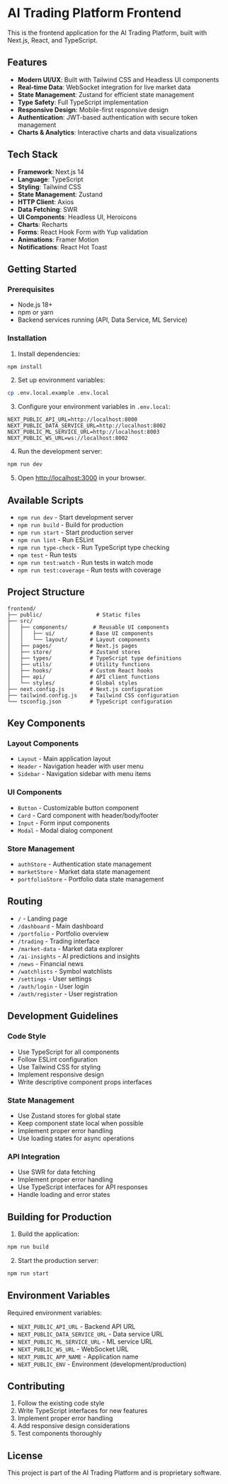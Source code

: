 # AI Trading Platform Frontend

This is the frontend application for the AI Trading Platform, built with Next.js, React, and TypeScript.

## Features

- **Modern UI/UX**: Built with Tailwind CSS and Headless UI components
- **Real-time Data**: WebSocket integration for live market data
- **State Management**: Zustand for efficient state management
- **Type Safety**: Full TypeScript implementation
- **Responsive Design**: Mobile-first responsive design
- **Authentication**: JWT-based authentication with secure token management
- **Charts & Analytics**: Interactive charts and data visualizations

## Tech Stack

- **Framework**: Next.js 14
- **Language**: TypeScript
- **Styling**: Tailwind CSS
- **State Management**: Zustand
- **HTTP Client**: Axios
- **Data Fetching**: SWR
- **UI Components**: Headless UI, Heroicons
- **Charts**: Recharts
- **Forms**: React Hook Form with Yup validation
- **Animations**: Framer Motion
- **Notifications**: React Hot Toast

## Getting Started

### Prerequisites

- Node.js 18+ 
- npm or yarn
- Backend services running (API, Data Service, ML Service)

### Installation

1. Install dependencies:
```bash
npm install
```

2. Set up environment variables:
```bash
cp .env.local.example .env.local
```

3. Configure your environment variables in `.env.local`:
```
NEXT_PUBLIC_API_URL=http://localhost:8000
NEXT_PUBLIC_DATA_SERVICE_URL=http://localhost:8002
NEXT_PUBLIC_ML_SERVICE_URL=http://localhost:8003
NEXT_PUBLIC_WS_URL=ws://localhost:8002
```

4. Run the development server:
```bash
npm run dev
```

5. Open [http://localhost:3000](http://localhost:3000) in your browser.

## Available Scripts

- `npm run dev` - Start development server
- `npm run build` - Build for production
- `npm run start` - Start production server
- `npm run lint` - Run ESLint
- `npm run type-check` - Run TypeScript type checking
- `npm test` - Run tests
- `npm run test:watch` - Run tests in watch mode
- `npm run test:coverage` - Run tests with coverage

## Project Structure

```
frontend/
├── public/                 # Static files
├── src/
│   ├── components/        # Reusable UI components
│   │   ├── ui/           # Base UI components
│   │   └── layout/       # Layout components
│   ├── pages/            # Next.js pages
│   ├── store/            # Zustand stores
│   ├── types/            # TypeScript type definitions
│   ├── utils/            # Utility functions
│   ├── hooks/            # Custom React hooks
│   ├── api/              # API client functions
│   └── styles/           # Global styles
├── next.config.js        # Next.js configuration
├── tailwind.config.js    # Tailwind CSS configuration
└── tsconfig.json         # TypeScript configuration
```

## Key Components

### Layout Components
- `Layout` - Main application layout
- `Header` - Navigation header with user menu
- `Sidebar` - Navigation sidebar with menu items

### UI Components
- `Button` - Customizable button component
- `Card` - Card component with header/body/footer
- `Input` - Form input components
- `Modal` - Modal dialog component

### Store Management
- `authStore` - Authentication state management
- `marketStore` - Market data state management
- `portfolioStore` - Portfolio data state management

## Routing

- `/` - Landing page
- `/dashboard` - Main dashboard
- `/portfolio` - Portfolio overview
- `/trading` - Trading interface
- `/market-data` - Market data explorer
- `/ai-insights` - AI predictions and insights
- `/news` - Financial news
- `/watchlists` - Symbol watchlists
- `/settings` - User settings
- `/auth/login` - User login
- `/auth/register` - User registration

## Development Guidelines

### Code Style
- Use TypeScript for all components
- Follow ESLint configuration
- Use Tailwind CSS for styling
- Implement responsive design
- Write descriptive component props interfaces

### State Management
- Use Zustand stores for global state
- Keep component state local when possible
- Implement proper error handling
- Use loading states for async operations

### API Integration
- Use SWR for data fetching
- Implement proper error handling
- Use TypeScript interfaces for API responses
- Handle loading and error states

## Building for Production

1. Build the application:
```bash
npm run build
```

2. Start the production server:
```bash
npm run start
```

## Environment Variables

Required environment variables:

- `NEXT_PUBLIC_API_URL` - Backend API URL
- `NEXT_PUBLIC_DATA_SERVICE_URL` - Data service URL
- `NEXT_PUBLIC_ML_SERVICE_URL` - ML service URL
- `NEXT_PUBLIC_WS_URL` - WebSocket URL
- `NEXT_PUBLIC_APP_NAME` - Application name
- `NEXT_PUBLIC_ENV` - Environment (development/production)

## Contributing

1. Follow the existing code style
2. Write TypeScript interfaces for new features
3. Implement proper error handling
4. Add responsive design considerations
5. Test components thoroughly

## License

This project is part of the AI Trading Platform and is proprietary software.
